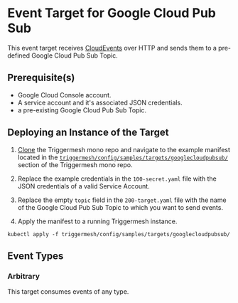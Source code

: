 # Event Target for Google Cloud Pub Sub

This event target receives [CloudEvents][ce] over HTTP and sends them to a pre-defined Google Cloud Pub Sub Topic.


## Prerequisite(s)

- Google Cloud Console account.
- A service account and it's associated JSON credentials.
- a pre-existing Google Cloud Pub Sub Topic.


## Deploying an Instance of the Target

1. [Clone][clone] the Triggermesh mono repo and navigate to the example manifest located in the [`triggermesh/config/samples/targets/googlecloudpubsub/`][sample-manifest] section of the Triggermesh mono repo.

1. Replace the example credentials in the `100-secret.yaml` file with the JSON credentials of a valid Service Account.

1. Replace the empty `topic` field in the `200-target.yaml` file with the name of the Google Cloud Pub Sub Topic to which you want to send events.

1. Apply the manifest to a running Triggermesh instance.
```
kubectl apply -f triggermesh/config/samples/targets/googlecloudpubsub/
```

## Event Types
### Arbitrary
This target consumes events of any type.

[ce]: https://cloudevents.io/
[ce-jsonformat]: https://github.com/cloudevents/spec/blob/v1.0/json-format.md
[sample-manifest]: https://github.com/triggermesh/triggermesh/tree/main/config/samples/targets/googlecloudpubsub
[clone]: https://github.com/triggermesh/triggermesh/archive/refs/heads/main.zip
